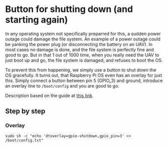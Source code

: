 # Button for shutting down (and starting again)
In any operating system not specifically preparred for this, a sudden power outage could damage the file system. An example of a power outage could be yanking the power plug (or disconnecting the battery on an UAV). In most cases no damage is done, and the file system is perfectly fine and good to go. But in that 1 out of 1000 time, when you really need the UAV to just boot up and go, the file system is damaged, and refuses to boot the OS.

To prevent this from happening, we simply use a button to shut down the OS gracefully. It turns out, that Raspberry Pi OS even has an overlay for just this. Simply connect a button between pin 5 (GPIO_3) and ground, introduce an overlay line to `/boot/config` and you are good to go.

Description based on the guide at [this link](https://www.stderr.nl/Blog/Hardware/RaspberryPi/PowerButton.html).

## Step by step
### Overlay
    sudo sh -c "echo 'dtoverlay=gpio-shutdown,gpio_pin=3' >> /boot/config.txt"

